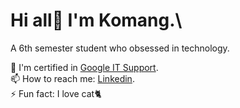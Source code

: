# Hi all👋 I'm Komang.\

A 6th semester student who obsessed in technology.

📃 I'm certified in [Google IT Support](https://www.coursera.org/account/accomplishments/professional-cert/99P2738HZS9E).\
📫 How to reach me: [Linkedin](https://www.linkedin.com/in/komangbramantara/).\
⚡ Fun fact: I love cat🐈

<!--
**cahya03/cahya03** is a ✨ _special_ ✨ repository because its `README.md` (this file) appears on your GitHub profile.

Here are some ideas to get you started:

- 🔭 I’m currently working on ...
- 🌱 I’m currently learning ...
- 👯 I’m looking to collaborate on ...
- 🤔 I’m looking for help with ...
- 💬 Ask me about ...
- 📫 How to reach me: ...
- 😄 Pronouns: ...
- ⚡ Fun fact: ...
-->
